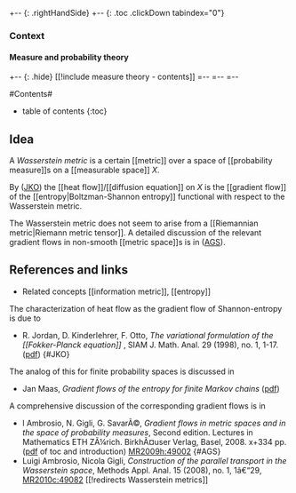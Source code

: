 
+-- {: .rightHandSide}
+-- {: .toc .clickDown tabindex="0"}
### Context
#### Measure and probability theory
+-- {: .hide}
[[!include measure theory - contents]]
=--
=--
=--


#Contents#
* table of contents
{:toc}

## Idea

A _Wasserstein metric_ is a certain [[metric]] over a space of [[probability measure]]s on a [[measurable space]] $X$.

By ([JKO](#JKO)) the  [[heat flow]]/[[diffusion equation]] on $X$ is the [[gradient flow]] of the [[entropy|Boltzman-Shannon entropy]] functional with respect to the Wasserstein metric.

The Wasserstein metric does not seem to arise from a [[Riemannian metric|Riemann metric tensor]]. A detailed discussion of the relevant gradient flows in non-smooth [[metric space]]s is in ([AGS](#AGS)).

## References and links

* Related concepts [[information metric]], [[entropy]]

The characterization of heat flow as the gradient flow of Shannon-entropy is due to

* R. Jordan, D. Kinderlehrer, F. Otto, _The variational formulation of the [[Fokker-Planck equation]]_ , SIAM J. Math. Anal. 29 (1998), no. 1, 1-17.([pdf](http://www.imati.cnr.it/~savare/Ravello2010/JKO.pdf))
 {#JKO}

The analog of this for finite probability spaces is discussed in 

* Jan Maas, _Gradient flows of the entropy for finite Markov chains_ ([pdf](http://www.janmaas.org/papers/discrete.pdf))

A comprehensive discussion of the corresponding gradient flows is in 

* l Ambrosio, N. Gigli, G. SavarÃ©, _Gradient flows in metric spaces and in the space of probability measures_, Second edition. Lectures in Mathematics ETH ZÃ¼rich. BirkhÃ¤user Verlag, Basel, 2008. x+334 pp. ([pdf](http://www.imati.cnr.it/~savare/research/optimal_transportation/Introduction.pdf) of toc and introduction)
[MR2009h:49002](http://www.ams.org/mathscinet-getitem?mr=2401600) {#AGS}
* Luigi Ambrosio, Nicola Gigli, _Construction of the parallel transport in the Wasserstein space_, Methods Appl. Anal. 15 (2008), no. 1, 1â€“29, [MR2010c:49082](http://www.ams.org/mathscinet-getitem?mr=2482206)
[[!redirects Wasserstein metrics]]
